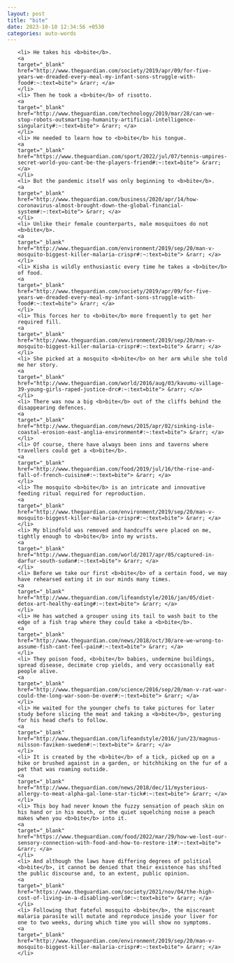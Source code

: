 ```yaml
---
layout: post
title: "bite"
date: 2023-10-10 12:34:56 +0530
categories: auto-words
---
```

<ol>

    <li> He takes his <b>bite</b>.
    <a 
    target="_blank" 
    href="http://www.theguardian.com/society/2019/apr/09/for-five-years-we-dreaded-every-meal-my-infant-sons-struggle-with-food#:~:text=bite"> &rarr; </a>
    </li>
    <li> Then he took a <b>bite</b> of risotto.
    <a 
    target="_blank" 
    href="http://www.theguardian.com/technology/2019/mar/28/can-we-stop-robots-outsmarting-humanity-artificial-intelligence-singularity#:~:text=bite"> &rarr; </a>
    </li>
    <li> He needed to learn how to <b>bite</b> his tongue.
    <a 
    target="_blank" 
    href="https://www.theguardian.com/sport/2022/jul/07/tennis-umpires-secret-world-you-cant-be-the-players-friend#:~:text=bite"> &rarr; </a>
    </li>
    <li> But the pandemic itself was only beginning to <b>bite</b>.
    <a 
    target="_blank" 
    href="http://www.theguardian.com/business/2020/apr/14/how-coronavirus-almost-brought-down-the-global-financial-system#:~:text=bite"> &rarr; </a>
    </li>
    <li> Unlike their female counterparts, male mosquitoes do not <b>bite</b>.
    <a 
    target="_blank" 
    href="http://www.theguardian.com/environment/2019/sep/20/man-v-mosquito-biggest-killer-malaria-crispr#:~:text=bite"> &rarr; </a>
    </li>
    <li> Kisha is wildly enthusiastic every time he takes a <b>bite</b> of food.
    <a 
    target="_blank" 
    href="http://www.theguardian.com/society/2019/apr/09/for-five-years-we-dreaded-every-meal-my-infant-sons-struggle-with-food#:~:text=bite"> &rarr; </a>
    </li>
    <li> This forces her to <b>bite</b> more frequently to get her required fill.
    <a 
    target="_blank" 
    href="http://www.theguardian.com/environment/2019/sep/20/man-v-mosquito-biggest-killer-malaria-crispr#:~:text=bite"> &rarr; </a>
    </li>
    <li> She picked at a mosquito <b>bite</b> on her arm while she told me her story.
    <a 
    target="_blank" 
    href="http://www.theguardian.com/world/2016/aug/03/kavumu-village-39-young-girls-raped-justice-drc#:~:text=bite"> &rarr; </a>
    </li>
    <li> There was now a big <b>bite</b> out of the cliffs behind the disappearing defences.
    <a 
    target="_blank" 
    href="http://www.theguardian.com/news/2015/apr/02/sinking-isle-coastal-erosion-east-anglia-environment#:~:text=bite"> &rarr; </a>
    </li>
    <li> Of course, there have always been inns and taverns where travellers could get a <b>bite</b>.
    <a 
    target="_blank" 
    href="http://www.theguardian.com/food/2019/jul/16/the-rise-and-fall-of-french-cuisine#:~:text=bite"> &rarr; </a>
    </li>
    <li> The mosquito <b>bite</b> is an intricate and innovative feeding ritual required for reproduction.
    <a 
    target="_blank" 
    href="http://www.theguardian.com/environment/2019/sep/20/man-v-mosquito-biggest-killer-malaria-crispr#:~:text=bite"> &rarr; </a>
    </li>
    <li> My blindfold was removed and handcuffs were placed on me, tightly enough to <b>bite</b> into my wrists.
    <a 
    target="_blank" 
    href="http://www.theguardian.com/world/2017/apr/05/captured-in-darfur-south-sudan#:~:text=bite"> &rarr; </a>
    </li>
    <li> Before we take our first <b>bite</b> of a certain food, we may have rehearsed eating it in our minds many times.
    <a 
    target="_blank" 
    href="http://www.theguardian.com/lifeandstyle/2016/jan/05/diet-detox-art-healthy-eating#:~:text=bite"> &rarr; </a>
    </li>
    <li> He has watched a grouper using its tail to wash bait to the edge of a fish trap where they could take a <b>bite</b>.
    <a 
    target="_blank" 
    href="http://www.theguardian.com/news/2018/oct/30/are-we-wrong-to-assume-fish-cant-feel-pain#:~:text=bite"> &rarr; </a>
    </li>
    <li> They poison food, <b>bite</b> babies, undermine buildings, spread disease, decimate crop yields, and very occasionally eat people alive.
    <a 
    target="_blank" 
    href="http://www.theguardian.com/science/2016/sep/20/man-v-rat-war-could-the-long-war-soon-be-over#:~:text=bite"> &rarr; </a>
    </li>
    <li> He waited for the younger chefs to take pictures for later study before slicing the meat and taking a <b>bite</b>, gesturing for his head chefs to follow.
    <a 
    target="_blank" 
    href="http://www.theguardian.com/lifeandstyle/2016/jun/23/magnus-nilsson-faviken-sweden#:~:text=bite"> &rarr; </a>
    </li>
    <li> It is created by the <b>bite</b> of a tick, picked up on a hike or brushed against in a garden, or hitchhiking on the fur of a pet that was roaming outside.
    <a 
    target="_blank" 
    href="http://www.theguardian.com/news/2018/dec/11/mysterious-allergy-to-meat-alpha-gal-lone-star-tick#:~:text=bite"> &rarr; </a>
    </li>
    <li> This boy had never known the fuzzy sensation of peach skin on his hand or in his mouth, or the quiet squelching noise a peach makes when you <b>bite</b> into it.
    <a 
    target="_blank" 
    href="https://www.theguardian.com/food/2022/mar/29/how-we-lost-our-sensory-connection-with-food-and-how-to-restore-it#:~:text=bite"> &rarr; </a>
    </li>
    <li> And although the laws have differing degrees of political <b>bite</b>, it cannot be denied that their existence has shifted the public discourse and, to an extent, public opinion.
    <a 
    target="_blank" 
    href="https://www.theguardian.com/society/2021/nov/04/the-high-cost-of-living-in-a-disabling-world#:~:text=bite"> &rarr; </a>
    </li>
    <li> Following that fateful mosquito <b>bite</b>, the miscreant malaria parasite will mutate and reproduce inside your liver for one to two weeks, during which time you will show no symptoms.
    <a 
    target="_blank" 
    href="http://www.theguardian.com/environment/2019/sep/20/man-v-mosquito-biggest-killer-malaria-crispr#:~:text=bite"> &rarr; </a>
    </li>